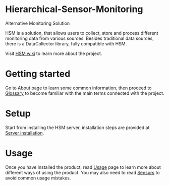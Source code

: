 # Hierarchical-Sensor-Monitoring
Alternative Monitoring Solution

HSM is a solution, that allows users to collect, store and process different monitoring data from various sources. Besides traditional data sources, there is a DataCollector library, fully compatible with HSM.

Visit [HSM wiki](https://github.com/SoftFx/Hierarchical-Sensor-Monitoring/wiki) to learn more about the project.

# Getting started

Go to [About](https://github.com/SoftFx/Hierarchical-Sensor-Monitoring/wiki/About) page to learn some common information, then proceed to [Glossary](https://github.com/SoftFx/Hierarchical-Sensor-Monitoring/wiki/Glossary) to become familiar with the main terms connected with the project.

# Setup

Start from installing the HSM server, installation steps are provided at [Server installation](https://github.com/SoftFx/Hierarchical-Sensor-Monitoring/wiki/Server-installation).

# Usage

Once you have installed the product, read [Usage](https://github.com/SoftFx/Hierarchical-Sensor-Monitoring/wiki/Using-the-product) page to learn more about different ways of using the product. You may also need to read [Sensors](https://github.com/SoftFx/Hierarchical-Sensor-Monitoring/wiki/Sensors) to avoid common usage mistakes.
